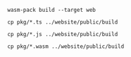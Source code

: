 `wasm-pack build --target web`

`cp pkg/*.ts ../website/public/build`

`cp pkg/*.js ../website/public/build`

`cp pkg/*.wasm ../website/public/build`
